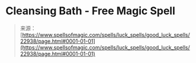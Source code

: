 <!--yml

category: 未分类

date: 2024-06-12 19:07:40

-->

# Cleansing Bath - Free Magic Spell

> 来源：[https://www.spellsofmagic.com/spells/luck_spells/good_luck_spells/22938/page.html#0001-01-01](https://www.spellsofmagic.com/spells/luck_spells/good_luck_spells/22938/page.html#0001-01-01)
